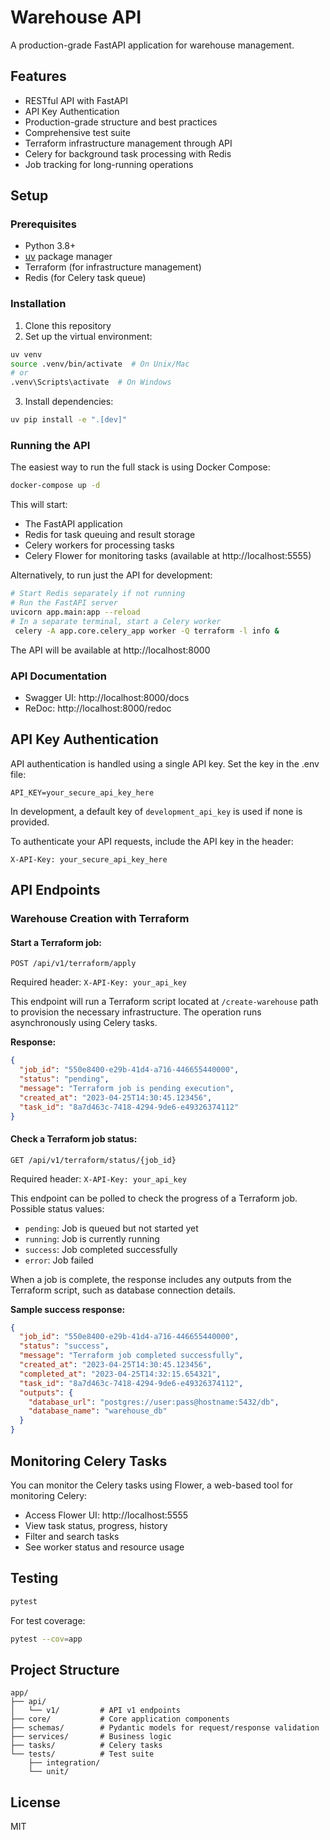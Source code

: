 # Warehouse API

A production-grade FastAPI application for warehouse management.

## Features

- RESTful API with FastAPI
- API Key Authentication
- Production-grade structure and best practices
- Comprehensive test suite
- Terraform infrastructure management through API
- Celery for background task processing with Redis
- Job tracking for long-running operations

## Setup

### Prerequisites

- Python 3.8+
- [uv](https://github.com/astral-sh/uv) package manager
- Terraform (for infrastructure management)
- Redis (for Celery task queue)

### Installation

1. Clone this repository
2. Set up the virtual environment:

```bash
uv venv
source .venv/bin/activate  # On Unix/Mac
# or
.venv\Scripts\activate  # On Windows
```

3. Install dependencies:

```bash
uv pip install -e ".[dev]"
```

### Running the API

The easiest way to run the full stack is using Docker Compose:

```bash
docker-compose up -d
```

This will start:
- The FastAPI application
- Redis for task queuing and result storage
- Celery workers for processing tasks
- Celery Flower for monitoring tasks (available at http://localhost:5555)

Alternatively, to run just the API for development:

```bash
# Start Redis separately if not running
# Run the FastAPI server
uvicorn app.main:app --reload
# In a separate terminal, start a Celery worker
 celery -A app.core.celery_app worker -Q terraform -l info &
```

The API will be available at http://localhost:8000

### API Documentation

- Swagger UI: http://localhost:8000/docs
- ReDoc: http://localhost:8000/redoc

## API Key Authentication

API authentication is handled using a single API key. Set the key in the .env file:

```
API_KEY=your_secure_api_key_here
```

In development, a default key of `development_api_key` is used if none is provided.

To authenticate your API requests, include the API key in the header:

```
X-API-Key: your_secure_api_key_here
```

## API Endpoints

### Warehouse Creation with Terraform

#### Start a Terraform job:

```
POST /api/v1/terraform/apply
```

Required header: `X-API-Key: your_api_key`

This endpoint will run a Terraform script located at `/create-warehouse` path to provision the necessary infrastructure. The operation runs asynchronously using Celery tasks.

**Response:**
```json
{
  "job_id": "550e8400-e29b-41d4-a716-446655440000",
  "status": "pending",
  "message": "Terraform job is pending execution",
  "created_at": "2023-04-25T14:30:45.123456",
  "task_id": "8a7d463c-7418-4294-9de6-e49326374112"
}
```

#### Check a Terraform job status:

```
GET /api/v1/terraform/status/{job_id}
```

Required header: `X-API-Key: your_api_key`

This endpoint can be polled to check the progress of a Terraform job. Possible status values:
- `pending`: Job is queued but not started yet
- `running`: Job is currently running
- `success`: Job completed successfully
- `error`: Job failed

When a job is complete, the response includes any outputs from the Terraform script, such as database connection details.

**Sample success response:**
```json
{
  "job_id": "550e8400-e29b-41d4-a716-446655440000",
  "status": "success",
  "message": "Terraform job completed successfully",
  "created_at": "2023-04-25T14:30:45.123456",
  "completed_at": "2023-04-25T14:32:15.654321",
  "task_id": "8a7d463c-7418-4294-9de6-e49326374112",
  "outputs": {
    "database_url": "postgres://user:pass@hostname:5432/db",
    "database_name": "warehouse_db"
  }
}
```

## Monitoring Celery Tasks

You can monitor the Celery tasks using Flower, a web-based tool for monitoring Celery:

- Access Flower UI: http://localhost:5555
- View task status, progress, history
- Filter and search tasks
- See worker status and resource usage

## Testing

```bash
pytest
```

For test coverage:

```bash
pytest --cov=app
```

## Project Structure

```
app/
├── api/
│   └── v1/         # API v1 endpoints
├── core/           # Core application components 
├── schemas/        # Pydantic models for request/response validation
├── services/       # Business logic
├── tasks/          # Celery tasks
└── tests/          # Test suite
    ├── integration/
    └── unit/
```

## License

MIT 
